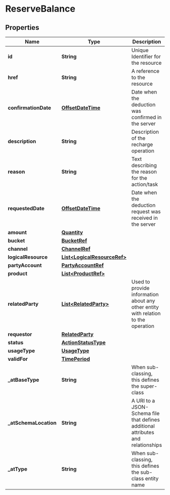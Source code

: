 # ReserveBalance

## Properties
Name | Type | Description | Notes
------------ | ------------- | ------------- | -------------
**id** | **String** | Unique Identifier for the resource |  [optional]
**href** | **String** | A reference to the resource |  [optional]
**confirmationDate** | [**OffsetDateTime**](OffsetDateTime.md) | Date when the deduction was confirmed in the server |  [optional]
**description** | **String** | Description of the recharge operation |  [optional]
**reason** | **String** | Text describing the reason for the action/task |  [optional]
**requestedDate** | [**OffsetDateTime**](OffsetDateTime.md) | Date when the deduction request was received in the server |  [optional]
**amount** | [**Quantity**](Quantity.md) |  |  [optional]
**bucket** | [**BucketRef**](BucketRef.md) |  |  [optional]
**channel** | [**ChannelRef**](ChannelRef.md) |  |  [optional]
**logicalResource** | [**List&lt;LogicalResourceRef&gt;**](LogicalResourceRef.md) |  |  [optional]
**partyAccount** | [**PartyAccountRef**](PartyAccountRef.md) |  |  [optional]
**product** | [**List&lt;ProductRef&gt;**](ProductRef.md) |  |  [optional]
**relatedParty** | [**List&lt;RelatedParty&gt;**](RelatedParty.md) | Used to provide information about any other entity with relation to the operation |  [optional]
**requestor** | [**RelatedParty**](RelatedParty.md) |  |  [optional]
**status** | [**ActionStatusType**](ActionStatusType.md) |  | 
**usageType** | [**UsageType**](UsageType.md) |  |  [optional]
**validFor** | [**TimePeriod**](TimePeriod.md) |  |  [optional]
**_atBaseType** | **String** | When sub-classing, this defines the super-class |  [optional]
**_atSchemaLocation** | **String** | A URI to a JSON-Schema file that defines additional attributes and relationships |  [optional]
**_atType** | **String** | When sub-classing, this defines the sub-class entity name |  [optional]
